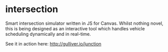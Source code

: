 # intersection
Smart intersection simulator written in JS for Canvas. Whilst nothing novel, this is being designed as an interactive tool which handles vehicle scheduling dynamically and in real-time.

See it in action here: http://gulliver.io/junction
